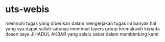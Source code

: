 # uts-webis
memnuhi tugas yang diberikan
dalam mengerjakan tugas ini banyak hal yang sya dapat sallah satunya membuat layers group 
terimakasih kepada dosen saya JIHADUL AKBAR yang selalu sabar dalam membimbing kami 
